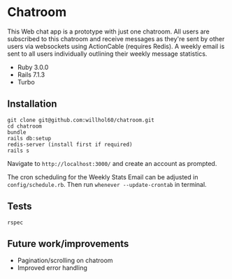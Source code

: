 # Chatroom

This Web chat app is a prototype with just one chatroom. All users are subscribed to this chatroom and receive messages as they're sent by other users via websockets using ActionCable (requires Redis). A weekly email is sent to all users individually outlining their weekly message statistics.

* Ruby 3.0.0
* Rails 7.1.3
* Turbo



## Installation
    git clone git@github.com:willhol60/chatroom.git
    cd chatroom
    bundle
    rails db:setup
    redis-server (install first if required)
    rails s

Navigate to `http://localhost:3000/` and create an account as prompted.

The cron scheduling for the Weekly Stats Email can be adjusted in `config/schedule.rb`. Then run `whenever --update-crontab` in terminal.

## Tests
    rspec

## Future work/improvements
* Pagination/scrolling on chatroom
* Improved error handling
